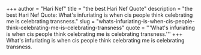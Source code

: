 +++
author = "Hari Nef"
title = "the best Hari Nef Quote"
description = "the best Hari Nef Quote: What's infuriating is when cis people think celebrating me is celebrating transness."
slug = "whats-infuriating-is-when-cis-people-think-celebrating-me-is-celebrating-transness"
quote = '''What's infuriating is when cis people think celebrating me is celebrating transness.'''
+++
What's infuriating is when cis people think celebrating me is celebrating transness.
